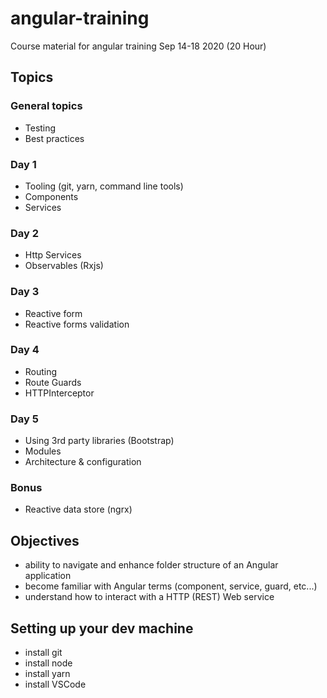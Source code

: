 # angular-training
Course material for angular training Sep 14-18 2020 (20 Hour)

## Topics

### General topics
* Testing
* Best practices

### Day 1
* Tooling (git, yarn, command line tools)
* Components
* Services

### Day 2
* Http Services
* Observables (Rxjs)

### Day 3
* Reactive form
* Reactive forms validation

### Day 4
* Routing
* Route Guards
* HTTPInterceptor

### Day 5
* Using 3rd party libraries (Bootstrap)
* Modules
* Architecture & configuration

### Bonus
* Reactive data store (ngrx)

## Objectives
- ability to navigate and enhance folder structure of an Angular application
- become familiar with Angular terms (component, service, guard, etc...)
- understand how to interact with a HTTP (REST) Web service

## Setting up your dev machine
- install git
- install node
- install yarn
- install VSCode
